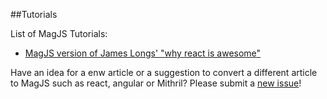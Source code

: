 ##Tutorials

List of MagJS Tutorials:

- [MagJS version of James Longs' "why react is awesome"](https://rawgit.com/magnumjs/mag.js/master/examples/tutorials/james-awesome.html)

Have an idea for a enw article or a suggestion to convert a different article to MagJS such as react, angular or Mithril?
Please submit a <a href="https://github.com/magnumjs/mag.js/issues/new">new issue</a>!
